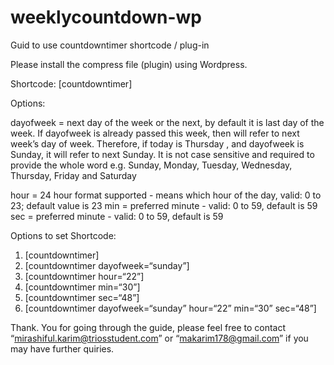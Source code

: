 # weeklycountdown-wp

Guid to use countdowntimer shortcode / plug-in

Please install the compress file (plugin) using Wordpress. 

Shortcode: [countdowntimer]

Options: 

dayofweek = next day of the week or the next, by default it is last day of the week. If dayofweek is already passed this week, then will refer to next week’s day of week. Therefore, if today is Thursday , and dayofweek is Sunday, it will refer to next Sunday. It is not case sensitive and required to provide the whole word e.g. Sunday, Monday, Tuesday, Wednesday, Thursday, Friday and Saturday

hour = 24 hour format supported - means which hour of the day, valid: 0 to 23; default value is 23
min = preferred minute - valid: 0 to 59, default is 59
sec = preferred minute - valid: 0 to 59, default is 59

Options to set Shortcode:

1. [countdowntimer]
2. [countdowntimer dayofweek=“sunday”]
3. [countdowntimer hour=“22”]
4. [countdowntimer min=“30”]
5. [countdowntimer sec=“48”]
6. [countdowntimer dayofweek=“sunday” hour=“22” min=“30” sec=“48”] 

Thank. You for going through the guide, please feel free to contact “mirashiful.karim@triosstudent.com” or “makarim178@gmail.com” if you may have further quiries. 